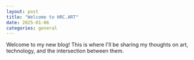 ```yaml
---
layout: post
title: "Welcome to HRC.ART"
date: 2025-01-06
categories: general
---
```


Welcome to my new blog! This is where I'll be sharing my thoughts on art, technology, and the intersection between them.